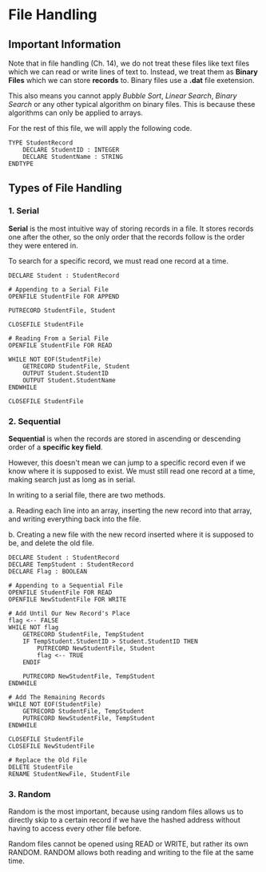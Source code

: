 # File Handling

## Important Information

Note that in file handling (Ch. 14), we do not treat these files like text files which we can read or write lines of text to. Instead, we treat them as **Binary Files** which we can store **records** to. Binary files use a **.dat** file exetension.

This also means you cannot apply *Bubble Sort*, *Linear Search*, *Binary Search* or any other typical algorithm on binary files. This is because these algorithms can only be applied to arrays.

For the rest of this file, we will apply the following code.

```
TYPE StudentRecord
    DECLARE StudentID : INTEGER
    DECLARE StudentName : STRING
ENDTYPE
```

## Types of File Handling

### 1. Serial

**Serial** is the most intuitive way of storing records in a file. It stores records one after the other, so the only order that the records follow is the order they were entered in.

To search for a specific record, we must read one record at a time.

```
DECLARE Student : StudentRecord

# Appending to a Serial File
OPENFILE StudentFile FOR APPEND

PUTRECORD StudentFile, Student

CLOSEFILE StudentFile

# Reading From a Serial File
OPENFILE StudentFile FOR READ

WHILE NOT EOF(StudentFile)
    GETRECORD StudentFile, Student
    OUTPUT Student.StudentID
    OUTPUT Student.StudentName
ENDWHILE

CLOSEFILE StudentFile
```

### 2. Sequential

**Sequential** is when the records are stored in ascending or descending order of a **specific key field**. 

However, this doesn't mean we can jump to a specific record even if we know where it is supposed to exist. We must still read one record at a time, making search just as long as in serial.

In writing to a serial file, there are two methods.

a. Reading each line into an array, inserting the new record into that array, and writing everything back into the file.

b. Creating a new file with the new record inserted where it is supposed to be, and delete the old file.

```pseudocode
DECLARE Student : StudentRecord
DECLARE TempStudent : StudentRecord
DECLARE Flag : BOOLEAN

# Appending to a Sequential File
OPENFILE StudentFile FOR READ
OPENFILE NewStudentFile FOR WRITE

# Add Until Our New Record's Place
flag <-- FALSE
WHILE NOT flag
    GETRECORD StudentFile, TempStudent
    IF TempStudent.StudentID > Student.StudentID THEN
        PUTRECORD NewStudentFile, Student
        flag <-- TRUE
    ENDIF

    PUTRECORD NewStudentFile, TempStudent
ENDWHILE

# Add The Remaining Records
WHILE NOT EOF(StudentFile)
    GETRECORD StudentFile, TempStudent
    PUTRECORD NewStudentFile, TempStudent
ENDWHILE

CLOSEFILE StudentFile
CLOSEFILE NewStudentFile

# Replace the Old File
DELETE StudentFile
RENAME StudentNewFile, StudentFile
```

### 3. Random

Random is the most important, because using random files allows us to directly skip to a certain record if we have the hashed address without having to access every other file before.

Random files cannot be opened using READ or WRITE, but rather its own RANDOM. RANDOM allows both reading and writing to the file at the same time.